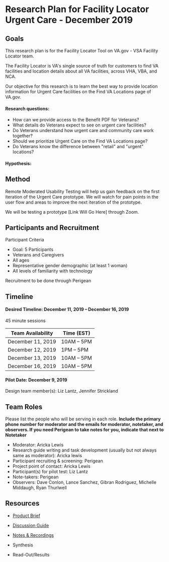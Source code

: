 # Research Plan for Facility Locator Urgent Care - December 2019

## Goals
This research plan is for the Facility Locator Tool on VA.gov - VSA Facility Locator team.

The Facility Locator is VA's single source of truth for customers to find VA facilities and location details about all VA facilities, across VHA, VBA, and NCA.

Our objective for this research is to learn the best way to provide location information for Urgent Care facilities on the Find VA Locations page of VA.gov.

#### Research questions:
- How can we provide access to the Benefit PDF for Veterans? 
- What details do Veterans expect to see on urgent care facilities? 
- Do Veterans understand how urgent care and community care work together? 
- Should we prioritize Urgent Care on the Find VA Locations page?
- Do Veterans know the difference between "retail" and "urgent" locations?

#### Hypothesis: 

## Method
Remote Moderated Usability Testing will help us gain feedback on the first iteration of the Urgent Care prototype. We will watch for pain points in the user flow and areas to improve the next iteration of the prototype.

We will be testing a prototype [Link Will Go Here] through Zoom.

## Participants and Recruitment
Participant Criteria
- Goal: 5 Participants
- Veterans and Caregivers
- All ages
- Representative gender demographic (at least 1 woman)
- All levels of familiarity with technology

Recruitment to be done through Perigean

## Timeline

#### Desired Timeline: December 11, 2019 – December 16, 2019
45 minute sessions

Team Availability | Time (EST)
------------------|--------------
December 11, 2019 | 10AM – 5PM
December 12, 2019 | 1PM – 5PM
December 13, 2019 | 10AM – 5PM
December 16, 2019 | 10AM – 5PM

#### Pilot Date: December 9, 2019 
Design team member(s): Liz Lantz, Jennifer Strickland

## Team Roles
Please list the people who will be serving in each role. **Include the primary phone number for moderator and the emails for moderator, notetaker, and observers. If you need Perigean to take notes for you, indicate that next to Notetaker** 
- Moderator: Aricka Lewis
- Research guide writing and task development (usually but not always same as moderator): Aricka lewis
- Participant recruiting & screening: Perigean
- Project point of contact: Aricka Lewis
- Participant(s) for pilot test: Liz Lantz
- Note-takers: Perigean
- Observers: Dave Conlon, Lance Sanchez, Gibran Rodriguez, Michelle Middaugh, Ryan Thurlwell

## Resources
- [Product Brief](https://github.com/department-of-veterans-affairs/va.gov-team/blob/master/products/facilities/facility-locator/README.md)

- [Discussion Guide](https://github.com/department-of-veterans-affairs/va.gov-team/blob/master/products/facilities/facility-locator/research/user-research/urgent-care/discussion-guide.md)

- [Notes & Recordings](https://github.com/department-of-veterans-affairs/va.gov-team/tree/master/products/facilities/facility-locator/research/user-research/urgent-care/participant-notes)

- Synthesis

- Read-Out/Results

